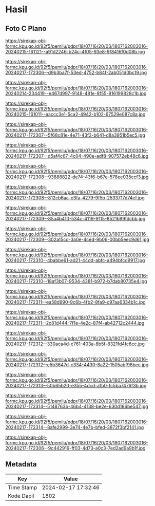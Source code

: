 # Hasil

## Foto C Plano

https://sirekap-obj-formc.kpu.go.id/92f5/pemilu/pdpr/18/07/16/20/03/1807162003016-20240215-161121--a91d2246-b24c-4f05-93e8-9f8416f0d08b.jpg

https://sirekap-obj-formc.kpu.go.id/92f5/pemilu/pdpr/18/07/16/20/03/1807162003016-20240217-172306--d9b3ba7f-53ed-4752-b84f-2ab051d0bc19.jpg

https://sirekap-obj-formc.kpu.go.id/92f5/pemilu/pdpr/18/07/16/20/03/1807162003016-20240214-234419--e467d997-9148-481e-8f55-816199828c1b.jpg

https://sirekap-obj-formc.kpu.go.id/92f5/pemilu/pdpr/18/07/16/20/03/1807162003016-20240215-161011--aaccc3e1-5ca2-4942-b102-67529e087c8a.jpg

https://sirekap-obj-formc.kpu.go.id/92f5/pemilu/pdpr/18/07/16/20/03/1807162003016-20240217-172307--5f68c81e-4e71-43f2-b641-d8a3951b5ec5.jpg

https://sirekap-obj-formc.kpu.go.id/92f5/pemilu/pdpr/18/07/16/20/03/1807162003016-20240217-172307--d5af4c67-4c04-490e-adf8-907572eb48c6.jpg

https://sirekap-obj-formc.kpu.go.id/92f5/pemilu/pdpr/18/07/16/20/03/1807162003016-20240217-172308--93888822-de74-43f6-b67e-578ee035ccf3.jpg

https://sirekap-obj-formc.kpu.go.id/92f5/pemilu/pdpr/18/07/16/20/03/1807162003016-20240217-172308--812cb6aa-e3fa-4279-9f5b-2533717d74ef.jpg

https://sirekap-obj-formc.kpu.go.id/92f5/pemilu/pdpr/18/07/16/20/03/1807162003016-20240217-172309--85a4b410-534c-4119-9115-8521b99fdcbb.jpg

https://sirekap-obj-formc.kpu.go.id/92f5/pemilu/pdpr/18/07/16/20/03/1807162003016-20240217-172309--302a15cd-3a0e-4ced-9b06-00bb5eec9d61.jpg

https://sirekap-obj-formc.kpu.go.id/92f5/pemilu/pdpr/18/07/16/20/03/1807162003016-20240217-172310--4babbe61-ad21-44dd-abfc-a494bfcd9917.jpg

https://sirekap-obj-formc.kpu.go.id/92f5/pemilu/pdpr/18/07/16/20/03/1807162003016-20240217-172310--18af3b07-9534-4381-b972-b7dab80735e4.jpg

https://sirekap-obj-formc.kpu.go.id/92f5/pemilu/pdpr/18/07/16/20/03/1807162003016-20240217-172311--ea58d990-9c6b-4fb2-8fa9-c97aa6334b1c.jpg

https://sirekap-obj-formc.kpu.go.id/92f5/pemilu/pdpr/18/07/16/20/03/1807162003016-20240217-172311--2c81d444-7f1e-4e2c-87f4-ab42712c2444.jpg

https://sirekap-obj-formc.kpu.go.id/92f5/pemilu/pdpr/18/07/16/20/03/1807162003016-20240217-172312--330aca4d-c761-403a-8b5f-8321fd4fc6cc.jpg

https://sirekap-obj-formc.kpu.go.id/92f5/pemilu/pdpr/18/07/16/20/03/1807162003016-20240217-172312--e5b3647d-c334-4430-8a22-1505abf98bec.jpg

https://sirekap-obj-formc.kpu.go.id/92f5/pemilu/pdpr/18/07/16/20/03/1807162003016-20240217-172313--50b65b20-e355-4dcd-a1b0-fc5ba7476f3b.jpg

https://sirekap-obj-formc.kpu.go.id/92f5/pemilu/pdpr/18/07/16/20/03/1807162003016-20240217-172314--5148763b-46b4-4138-be2e-630d186be547.jpg

https://sirekap-obj-formc.kpu.go.id/92f5/pemilu/pdpr/18/07/16/20/03/1807162003016-20240217-172314--8afe2999-3e74-4e7b-bfed-3872f3bf2141.jpg

https://sirekap-obj-formc.kpu.go.id/92f5/pemilu/pdpr/18/07/16/20/03/1807162003016-20240217-172306--9c442919-ff03-4d73-a0c3-7ed2ad9a9b1f.jpg


## Metadata

| Key        | Value               |
| ---------- | ------------------- |
| Time Stamp | 2024-02-17 17:32:46 |
| Kode Dapil | 1802                |



